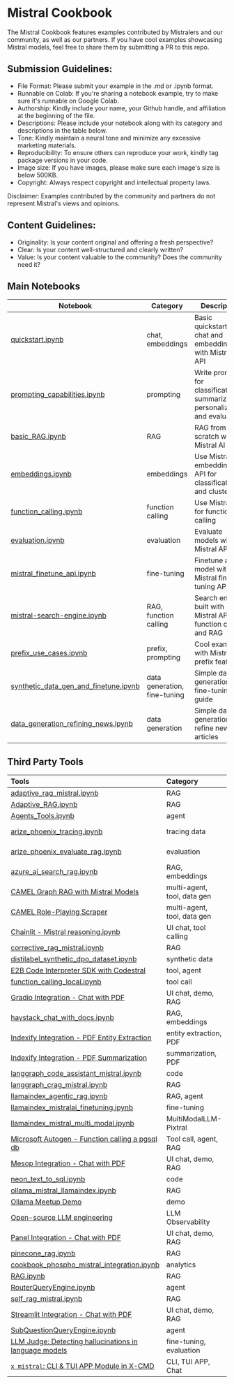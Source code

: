 # Mistral Cookbook

The Mistral Cookbook features examples contributed by Mistralers and our community, as well as our partners. If you have cool examples showcasing Mistral models, feel free to share them by submitting a PR to this repo.

## Submission Guidelines:

- File Format: Please submit your example in the .md or .ipynb format.
- Runnable on Colab: If you're sharing a notebook example, try to make sure it's runnable on Google Colab.
- Authorship: Kindly include your name, your Github handle, and affiliation at the beginning of the file.
- Descriptions: Please include your notebook along with its category and descriptions in the table below.
- Tone: Kindly maintain a neural tone and minimize any excessive marketing materials.
- Reproducibility: To ensure others can reproduce your work, kindly tag package versions in your code.
- Image size: If you have images, please make sure each image's size is below 500KB.
- Copyright: Always respect copyright and intellectual property laws.

Disclaimer: Examples contributed by the community and partners do not represent Mistral's views and opinions.

## Content Guidelines:

- Originality: Is your content original and offering a fresh perspective?
- Clear: Is your content well-structured and clearly written?
- Value: Is your content valuable to the community? Does the community need it?

## Main Notebooks

| Notebook                                                                                               | Category                     | Description                                                                      |
| ------------------------------------------------------------------------------------------------------ | ---------------------------- | -------------------------------------------------------------------------------- |
| [quickstart.ipynb](quickstart.ipynb)                                                                   | chat, embeddings             | Basic quickstart with chat and embeddings with Mistral AI API                    |
| [prompting_capabilities.ipynb](mistral/prompting/prompting_capabilities.ipynb)                         | prompting                    | Write prompts for classification, summarization, personalization, and evaluation |
| [basic_RAG.ipynb](mistral/rag/basic_RAG.ipynb)                                                         | RAG                          | RAG from scratch with Mistral AI API                                             |
| [embeddings.ipynb](mistral/embeddings/embeddings.ipynb)                                                | embeddings                   | Use Mistral embeddings API for classification and clustering                     |
| [function_calling.ipynb](mistral/function_calling/function_calling.ipynb)                              | function calling             | Use Mistral API for function calling                                             |
| [evaluation.ipynb](mistral/evaluation/evaluation.ipynb)                                                | evaluation                   | Evaluate models with Mistral API                                                 |
| [mistral_finetune_api.ipynb](mistral/fine_tune/mistral_finetune_api.ipynb)                             | fine-tuning                  | Finetune a model with Mistral fine-tuning API                                    |
| [mistral-search-engine.ipynb](mistral/rag/mistral-search-engine.ipynb)                                 | RAG, function calling        | Search engine built with Mistral API, function calling and RAG                   |
| [prefix_use_cases.ipynb](mistral/prompting/prefix_use_cases.ipynb)                                     | prefix, prompting            | Cool examples with Mistral's prefix feature                                      |
| [synthetic_data_gen_and_finetune.ipynb](mistral/data_generation/synthetic_data_gen_and_finetune.ipynb) | data generation, fine-tuning | Simple data generation and fine-tuning guide                                     |
| [data_generation_refining_news.ipynb](mistral/data_generation/data_generation_refining_news.ipynb)     | data generation              | Simple data generation to refine news articles                                   |

## Third Party Tools

| Tools                                                                                                                 | Category                    | Party            |
| :-------------------------------------------------------------------------------------------------------------------- | :-------------------------- | :--------------- |
| [adaptive_rag_mistral.ipynb](third_party/langchain/adaptive_rag_mistral.ipynb)                                        | RAG                         | Langchain        |
| [Adaptive_RAG.ipynb](third_party/LlamaIndex/Adaptive_RAG.ipynb)                                                       | RAG                         | LLamaIndex       |
| [Agents_Tools.ipynb](third_party/LlamaIndex/Agents_Tools.ipynb)                                                       | agent                       | LLamaIndex       |
| [arize_phoenix_tracing.ipynb](third_party/Phoenix/arize_phoenix_tracing.ipynb)                                        | tracing data                | Arize Phoenix    |
| [arize_phoenix_evaluate_rag.ipynb](third_party/Phoenix/arize_phoenix_evaluate_rag.ipynb)                              | evaluation                  | Arize Phoenix    |
| [azure_ai_search_rag.ipynb](third_party/Azure_AI_Search/azure_ai_search_rag.ipynb)                                    | RAG, embeddings             | Azure            |
| [CAMEL Graph RAG with Mistral Models](third_party/CAMEL_AI/camel_graph_rag.ipynb)                                     | multi-agent, tool, data gen | CAMEL-AI.org     |
| [CAMEL Role-Playing Scraper](third_party/CAMEL_AI/camel_roleplaying_scraper.ipynb)                                    | multi-agent, tool, data gen | CAMEL-AI.org     |
| [Chainlit - Mistral reasoning.ipynb](third_party/Chainlit/Chainlit_Mistral_reasoning.ipynb)                           | UI chat, tool calling       | Chainlit         |
| [corrective_rag_mistral.ipynb](third_party/langchain/corrective_rag_mistral.ipynb)                                    | RAG                         | Langchain        |
| [distilabel_synthetic_dpo_dataset.ipynb](third_party/argilla/distilabel_synthetic_dpo_dataset.ipynb)                  | synthetic data              | Argilla          |
| [E2B Code Interpreter SDK with Codestral](third_party/E2B_Code_Interpreting)                                          | tool, agent                 | E2B              |
| [function_calling_local.ipynb](third_party/Ollama/function_calling_local.ipynb)                                       | tool call                   | Ollama           |
| [Gradio Integration - Chat with PDF](third_party/gradio/README.md)                                                    | UI chat, demo, RAG          | Gradio           |
| [haystack_chat_with_docs.ipynb](third_party/Haystack/haystack_chat_with_docs.ipynb)                                   | RAG, embeddings             | Haystack         |
| [Indexify Integration - PDF Entity Extraction](third_party/Indexify/pdf-entity-extraction)                            | entity extraction, PDF      | Indexify         |
| [Indexify Integration - PDF Summarization](third_party/Indexify/pdf-summarization)                                    | summarization, PDF          | Indexify         |
| [langgraph_code_assistant_mistral.ipynb](third_party/langchain/langgraph_code_assistant_mistral.ipynb)                | code                        | Langchain        |
| [langgraph_crag_mistral.ipynb](third_party/langchain/langgraph_crag_mistral.ipynb)                                    | RAG                         | Langchain        |
| [llamaindex_agentic_rag.ipynb](third_party/LlamaIndex/llamaindex_agentic_rag.ipynb)                                   | RAG, agent                  | LLamaIndex       |
| [llamaindex_mistralai_finetuning.ipynb](third_party/LlamaIndex/llamaindex_mistralai_finetuning.ipynb)                 | fine-tuning                 | LLamaIndex       |
| [llamaindex_mistral_multi_modal.ipynb](third_party/LlamaIndex/llamaindex_mistral_multi_modal.ipynb)                   | MultiModalLLM-Pixtral       | LLamaIndex       |
| [Microsoft Autogen - Function calling a pgsql db ](third_party/MS_Autogen_pgsql/mistral_pgsql_function_calling.ipynb) | Tool call, agent, RAG       | Ms Autogen       |
| [Mesop Integration - Chat with PDF](third_party/mesop/README.md)                                                      | UI chat, demo, RAG          | Mesop            |
| [neon_text_to_sql.ipynb](third_party/Neon/neon_text_to_sql.ipynb)                                                     | code                        | Neon             |
| [ollama_mistral_llamaindex.ipynb](third_party/LlamaIndex/ollama_mistral_llamaindex.ipynb)                             | RAG                         | LLamaIndex       |
| [Ollama Meetup Demo](third_party/Ollama/20240321_ollama_meetup)                                                       | demo                        | Ollama           |
| [Open-source LLM engineering](third_party/Langfuse)                                                                   | LLM Observability           | Langfuse         |
| [Panel Integration - Chat with PDF](third_party/panel/README.md)                                                      | UI chat, demo, RAG          | Panel            |
| [pinecone_rag.ipynb](third_party/Pinecone/pinecone_rag.ipynb)                                                         | RAG                         | Pinecone         |
| [cookbook_phospho_mistral_integration.ipynb](third_party/phospho/cookbook_phospho_mistral_integration.ipynb)          | analytics                   | phospho          |
| [RAG.ipynb](third_party/LlamaIndex/RAG.ipynb)                                                                         | RAG                         | LLamaIndex       |
| [RouterQueryEngine.ipynb](third_party/LlamaIndex/RouterQueryEngine.ipynb)                                             | agent                       | LLamaIndex       |
| [self_rag_mistral.ipynb](third_party/langchain/self_rag_mistral.ipynb)                                                | RAG                         | Langchain        |
| [Streamlit Integration - Chat with PDF](third_party/streamlit/README.md)                                              | UI chat, demo, RAG          | Streamlit        |
| [SubQuestionQueryEngine.ipynb](third_party/LlamaIndex/RouterQueryEngine.ipynb)                                        | agent                       | LLamaIndex       |
| [LLM Judge: Detecting hallucinations in language models](third_party/wandb/README.md)                                 | fine-tuning, evaluation     | Weights & Biases |
| [`x mistral`: CLI & TUI APP Module in X-CMD](third_party/x-cmd/README.md)                                             | CLI, TUI APP, Chat          | x-cmd            |
